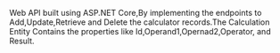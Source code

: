 Web API built using ASP.NET Core,By implementing the endpoints to Add,Update,Retrieve and Delete the calculator records.The Calculation Entity Contains the properties like Id,Operand1,Opernad2,Operator, and Result.
